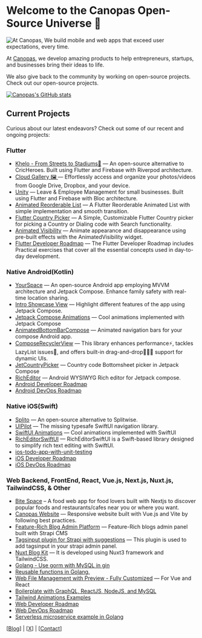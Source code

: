 # Welcome to the Canopas Open-Source Universe 👋

![At Canopas, We build mobile and web apps that exceed user expectations, every time.](https://github.com/user-attachments/assets/e3a36ada-6037-4882-959a-383c502b7225)

At [Canopas](https://canopas.com/), we develop amazing products to help entrepreneurs, startups, and businesses bring their ideas to life. 

We also give back to the community by working on open-source projects. Check out our open-source projects. 

[![Canopas's GitHub stats](https://github-readme-stats.vercel.app/api?username=canopas&show_icons=true&theme=transparent)](https://github.com/canopas/)

## Current Projects

Curious about our latest endeavors? Check out some of our recent and ongoing projects:

### Flutter
* [Khelo - From Streets to Stadiums🏏](https://github.com/canopas/khelo) — An open-source alternative to CricHeroes. Built using Flutter and Firebase with Riverpod architecture.
* [Cloud Gallery 🖼️ ](https://github.com/canopas/cloud-gallery) — Effortlessly access and organize your photos/videos from Google Drive, Dropbox, and your device.
* [Unity](https://github.com/canopas/canopas_unity) — Leave & Employee Management for small businesses. Built using Flutter and Firebase with Bloc architecture.
* [Animated Reorderable List](https://github.com/canopas/animated_reorderable_list) — A Flutter Reorderable Animated List with simple implementation and smooth transition.
* [Flutter Country Picker](https://github.com/canopas/flutter-country-picker) — A Simple, Customizable Flutter Country picker for picking a Country or Dialing code with Search functionality.
* [Animated Visibility](https://github.com/canopas/animated-visibility) — Animate appearance and disappearance using pre-built effects with the AnimatedVisibility widget.
* [Flutter Developer Roadmap](https://github.com/canopas/flutter-developer-roadmap-2023) — The Flutter Developer Roadmap includes Practical exercises that cover all the essential concepts used in day-to-day development.


### Native Android(Kotlin)
* [YourSpace](https://github.com/canopas/your-space-android) — An open-source Android app employing MVVM architecture and Jetpack Compose. Enhance family safety with real-time location sharing.
* [Intro Showcase View](https://github.com/canopas/compose-intro-showcase) — Highlight different features of the app using Jetpack Compose.
* [Jetpack Compose Animations](https://github.com/canopas/compose-animations-examples) — Cool animations implemented with Jetpack Compose
* [AnimatedBottomBarCompose](https://github.com/canopas/compose-animated-navigationbar) — Animated navigation bars for your compose Android app.
* [ComposeRecyclerView](https://github.com/canopas/compose-recyclerview) — This library enhances performance⚡, tackles LazyList issues🔨, and offers built-in drag-and-drop👨🏽‍💻 support for dynamic UIs.
* [JetCountryPicker](https://github.com/canopas/compose-country-picker) — Country code Bottomsheet picker in Jetpack Compose
* [RichEditor](https://github.com/canopas/rich-editor-compose) — Android WYSIWYG Rich editor for Jetpack compose.
* [Android Developer Roadmap](https://github.com/canopas/android-developer-roadmap-2023)
* [Android DevOps Roadmap](https://github.com/canopas/android-devOps-roadmap)


### Native iOS(Swift)
* [Splito](https://github.com/canopas/splito) — An open-source alternative to Splitwise.
* [UIPilot](https://github.com/canopas/UIPilot) — The missing typesafe SwiftUI navigation library.
* [SwiftUI Animations](https://github.com/canopas/swiftui-animations-examples) — Cool animations implemented with SwiftUI
* [RichEditorSwiftUI](https://github.com/canopas/rich-editor-swiftui) — RichEditorSwiftUI is a Swift-based library designed to simplify rich text editing with SwiftUI.
* [ios-todo-app-with-unit-testing](https://github.com/canopas/ios-todo-app-with-unit-testing)
* [iOS Developer Roadmap](https://github.com/canopas/iOS-developer-roadmap-2023)
* [iOS DevOps Roadmap](https://github.com/canopas/iOS-DevOps-Roadmap)


### Web Backend, FrontEnd, React, Vue.js, Next.js, Nuxt.js, TailwindCSS, & Other
* [Bite Space](https://github.com/canopas/bite-space) – A food web app for food lovers built with Nextjs to discover popular foods and restaurants/cafes near you or where you want.
* [Canopas Website](https://github.com/canopas/canopas-website) — Responsive website built with Vue.js and Vite by following best practices.
* [Feature-Rich Blog Admin Platform](https://github.com/canopas/canopas-blog-admin) — Feature-Rich blogs admin panel built with Strapi CMS
* [Tagsinput plugin for Strapi with suggestions](https://github.com/canopas/strapi-plugin-tagsinput) — This plugin is used to add tagsinput in your strapi admin panel.
* [Nuxt Blog Kit](https://github.com/canopas/nuxt-blog-kit) — It is developed using Nuxt3 framework and TailwindCSS.
* [Golang - Use gorm with MySQL in gin](https://github.com/canopas/gorm-gin-with-mysql)
* [Reusable functions in Golang.](https://github.com/canopas/go-reusable-functions)
* [Web File Management with Preview - Fully Customized](https://github.com/canopas/web-file-upload) — For Vue and React
* [Boilerplate with GraphQL, ReactJS, NodeJS, and MySQL](https://github.com/canopas/fullstack-graphql-react-starter-kit)
* [Tailwind Animations Examples](https://github.com/canopas/tailwind-animations-examples)
* [Web Developer Roadmap](https://github.com/canopas/web-developer-roadmap-2023)
* [Web DevOps Roadmap](https://github.com/canopas/web-devops-roadmap)
* [Serverless microservice example in Golang](https://github.com/canopas/serverless-microservice-example)


[[Blog](https://canopas.com/blog/)]   |   [[X](https://x.com/canopas_eng)]   |   [[Contact](https://canopas.com/contact)]
